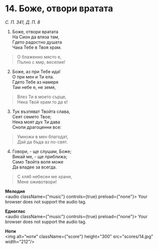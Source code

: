 # 14. Боже, отвори вратата  

*С. П. 341, Д. П. 8*  

1. Боже, отвори вратата  
На Сион да вляза там,  
Гдето радостно душата  
Чака Тебе в Твоя храм.  

> О блаженно място е,  
> Пълно с мир, веселие!  

2. Боже, аз при Тебе ида!  
О при мен и Ти ела.  
Гдето Тебе аз намеря  
Там небе е, не земя,  

> Влез Ти в моето сърце,  
> Нека Твой храм то да е!  

3. Тук възпяват Твойта слава,  
Сеят семето Твое;  
Нека моят дух Ти дава  
Снопи драгоценни все:  

> Умножи в мен благодат,  
> Дай да бъда аз по-свят.  

4. Говори, - ще слушам, Боже;  
Викай ме, - ще приближа;  
Само Твойта воля може  
Да владее за всегда.  

> С хляб небесен ме храни,  
> Мене оживотвори!  

__Мелодия__  
<audio className={"music"} controls={true} preload={"none"}><source src="mp3/14.mp3" type="audio/mpeg"/>
Your browser does not support the audio tag.
</audio>  

__Едноглас__  
<audio className={"music"} controls={true} preload={"none"}><source src="transp/14.mp3" type="audio/mpeg"/>
Your browser does not support the audio tag.
</audio>  

__Ноти__  
<img alt="ноти" className={"score"} height="300" src="scores/14.jpg" width="212"/>
